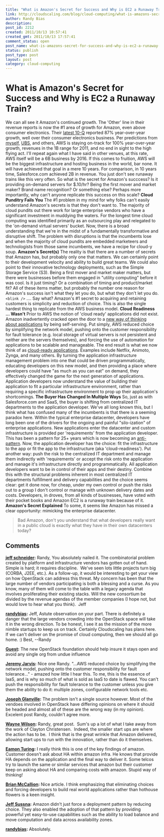 ```yaml
---
title: "What is Amazon's Secret for Success and Why is EC2 a Runaway Train?"
link: http://cloudscaling.com/blog/cloud-computing/what-is-amazons-secret-for-success-and-why-is-ec2-a-runaway-train/
author: Randy Bias
description: 
post_id: 2212
created: 2011/10/13 10:57:41
created_gmt: 2011/10/13 17:57:41
comment_status: open
post_name: what-is-amazons-secret-for-success-and-why-is-ec2-a-runaway-train
status: publish
post_type: post
layout: post
category: cloud-computing
---
```


# What is Amazon's Secret for Success and Why is EC2 a Runaway Train? 

We can all see it Amazon's continued growth. The 'Other' line in their revenue reports is now the #1 area of growth for Amazon, even above consumer electronics. Their [latest 10-Q](http://investing.businessweek.com/research/stocks/financials/secfilings.asp?ticker=AMZN:US) reported 87% year-over-year growth, well over their consumer electronics business. Per predictions from [myself](/blog/cloud-computing/amazons-ec2-generating-220m-annually), [UBS](http://www.crn.com/news/applications-os/226500204/amazon-cloud-revenue-could-exceed-500-million-in-2010-report.htm), and others, AWS is staying on-track for 100% year-over-year growth, revenues in the 1B range for 2011, and no end in sight to the high flying act. I'll repeat again what I have said in other venues, at this rate, AWS itself will be a 6B business by 2016. If this comes to fruition, AWS will be the biggest infrastructure and hosting business in the world, bar none. It will have achieved that goal in a mere 10 years. For comparison, in 10 years time, Salesforce.com achieved 2B in revenue. You just don't see runaway trains like this very often. So what is the secret for Amazon's succcess? Is it providing on-demand servers for $.10/hr? Being the first mover and market maker? Brand name recognition? Or something else? Perhaps more importantly, why can't anyone replicate this success on this scale? **Cloud Punditry Fails You** The #1 problem in my mind for why folks can't easily understand Amazon's secrets is that they don't want to. The majority of cloud pundits out there work for large enterprise vendors who have a significant investment in muddying the waters. For the longest time cloud computing was identified primarily as an outsourcing play and relegated to the 'on-demand virtual servers' bucket. Now, there is a broad understanding that we're in the midst of a fundamentally transformative and disruptive shift. The problem with disruptions is that the incumbents lose and when the majority of cloud pundits are embedded marketeers and technologists from those same incumbents, we have a recipe for cloud-y soup. **Amazon's Secret(s)** The reality is that there are a number of secrets that Amazon has, but probably only one that matters. We can certainly point to their development velocity and ability to build great teams. We could also point to their innovative technology deployments, such as the Simple Storage Service (S3). Being a first mover and market maker matters, but there were businesses before them engaged in "utility computing" before it was cool. Is it just timing? Or a combination of timing and product/market fit? All of these items matter, but probably the number one reason for Amazon's success isn't what they let you do, but what they don't let you do. `<blink />` .... Say what? Amazon's #1 secret to acquiring and retaining customers is simplicity and reduction of choice. This is also the single hardest thing to replicate from the AWS business model. **Cloud Readiness ... Wasn't** Prior to AWS the notion of 'cloud ready' applications did not exist. Amazon inadvertently cracked open the door to a [new way of thinking about applications](http://cloudscaling.com/blog/cloud-computing/cloud-innovators-netflix-strategy-reflects-google-philosophy) by being self-serving. Put simply, AWS reduced choice by simplifying the network model, pushing onto the customer responsibility for fault tolerance (e.g. local storage of virtual servers is not persistent and neither are the servers themselves), and forcing the use of automation for applications to be scalable and manageable. The end result is what we now think of as [cloud-ready applications](http://cloudscaling.com/blog/cloud-computing/cloud-philosophy-an-interview-with-randy-bias). Examples include Netflix, Animoto, Zynga, and many others. By turning the application infrastructure management problem into one that could be driven programmatically, educating developers on this new model, and then providing a place where developers could have "as much as you can eat" on demand, they effectively changed the game for the next generation of applications. Application developers now understand the value of building their application to fit a particular infrastructure environment, rather than requiring a specific infrastructure environment to prop up their application's shortcomings. **The Buyer Has Changed In Multiple Ways** So, just as with Salesforce.com and SaaS, the buyer is shifting from centralized IT departments to the application developer. We've all long known this, but I think what has confused many of the incumbents is that there is a seeming paradox here. Within the typical enterprise datacenter, developers have long been one of the drivers for the ongoing and painful "silo-ization" of enterprise applications. New applications enter the datacenter and custom infrastructure is provided per 'requirements' from the application developer. This has been a pattern for 25+ years which is now becoming an [anti-pattern](http://en.wikipedia.org/wiki/Anti-pattern). Now, the application developer has the choice: fit the infrastructure to the app or fit the app to the infrastructure (aka 'cloud-readiness'). Put another way: push the risk to the centralized IT department and manage them indirectly with 'requirements' or accept the risk onto the application and manage it's infrastructure directly and programmatically. All application developers want to be in control of their apps and their destiny. Combine this with the structural problems inherent in most centralized IT departments fulfillment and delivery capabilities and the choice seems clear: get it done now, for cheap, under my own control or push the risks out to a group I don't control or manage with unknown delivery dates and costs. Developers, in droves, from all kinds of businesses, have voted with their pocket books and Amazon EC2 is a runaway train because of it. **Amazon's Secret Explained** To some, it seems like Amazon has missed a clear opportunity: mimicking the enterprise datacenter.

> Bad Amazon, don't you understand that what developers really want in a public cloud is exactly what they have in their own datacenters today?

## Comments

**[jeff schneider](#3077 "2011-10-13 16:08:00"):** Randy, You absolutely nailed it. The combinatorial problem created by platform and infrastructure vendors has gotten out of hand. Simple is hard; it requires discipline.  We've seen lots little projects turn big (CORBA, J2EE, etc.). As a follow-up, it would be interesting to get your view on how OpenStack can address this threat. My concern has been that the large number of vendors participating is both a blessing and a curse. As you know, many of them will come to the table with a legacy agenda that involves proliferating their existing stacks. Will the new consortium be divided by the revenue agendas of the member companies (I hope not, but would love to hear what you think).  Jeff

**[randybias](#3078 "2011-10-13 18:25:00"):** Jeff, Astute observation on your part. There is definitely a danger that the large vendors crowding into the OpenStack space will take it in the wrong direction. To be honest, I see it as the mission of the more nimble startups to keep us on track. Certainly Cloudscaling has plans here. If we can't deliver on the promise of cloud computing, then we should all go home. :) Best, \--Randy

**[Guest](#3080 "2011-10-14 05:36:00"):** The new OpenStack foundation should help insure it stays open and avoid any single org from undue influence

**[Jeremy Jarvis](#3081 "2011-10-14 06:35:00"):** Nice one Randy. "...AWS reduced choice by simplifying the network model, pushing onto the customer responsibility for fault tolerance..." - amazed how little I hear this. To me, this is the essence of IaaS, and is why so much of what is sold as IaaS to date is flawed. You can't push the responsibility for fault tolerance to the customer unless you give them the ability to do it: multiple zones, configurable network tools etc.

**[Joseph Glanville](#3082 "2011-10-14 06:56:00"):** The problem isn't a single source however. Most of the vendoes involved in OpenStack have differing opinions on where it should be headed and almost all of these are the wrong way (in my opinion). Excelent post Randy, couldn't agree more.

**[Wayne Wilson](#3083 "2011-10-14 07:36:00"):** Randy, great post.  Sum's up a lot of what I take away from the work of Clayton Christensen.  Indeed, the smaller start ups are where the action has to be.  I think that is the great wrinkle that Amazon delivered, allowing start ups to run with the innovation, rather than do it themselves.

**[Eamon Turing](#3084 "2011-10-16 10:01:00"):** I really think this is one of the key findings of amazon. Customer doesn't ask about HA within amazon infra. He knows that provide HA depends on the application and the final way to deliver it. Some telcos try to launch the same or similar services that amazon but their customer keep on asking about HA and comparing costs with amazon. Stupid way of thinking!

**[Brian McCallion](#3114 "2011-12-20 14:42:00"):** Nice article. I think emphasizing that eliminating choices and forcing developers to build real world applications rather than hothouse flowers is a keen insight.

**[Jeff Sussna](#3364 "2012-05-20 10:29:00"):** Amazon didn't just force a deployment pattern by reducing choice. They also enabled the adoption of that pattern by providing powerful yet easy-to-use capabilities such as the ability to load balance and move computation and data across availability zones.

**[randybias](#3365 "2012-05-20 10:47:00"):** Absolutely.


